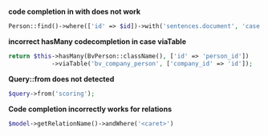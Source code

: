 **code completion in with does not work**  
```php
Person::find()->where(['id' => $id])->with('sentences.document', 'case')  
```
**incorrect hasMany codecompletion in case viaTable**  
```php
return $this->hasMany(BvPerson::className(), ['id' => 'person_id'])
            ->viaTable('bv_company_person', ['company_id' => 'id']);  
```
**Query::from does not detected**  
```php
$query->from('scoring');  
```
**Code completion incorrectly works for relations**  
```php
$model->getRelationName()->andWhere('<caret>')  
```

    
    


           